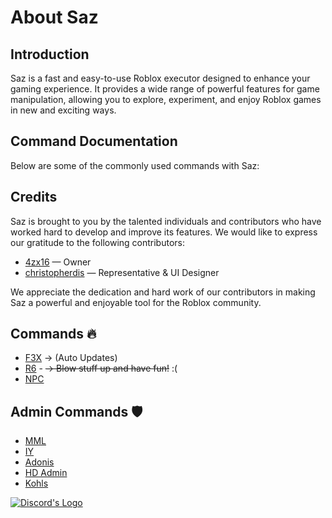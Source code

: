 <!DOCTYPE html>
<html lang="en">
<head>
    <meta charset="UTF-8">
    <meta name="viewport" content="width=device-width, initial-scale=1.0">
</head>
<body>
    <div class="container">
        <h1>About Saz</h1>
        <div class="section">
            <h2>Introduction</h2>
            <p>Saz is a fast and easy-to-use Roblox executor designed to enhance your gaming experience. It provides a wide range of powerful features for game manipulation, allowing you to explore, experiment, and enjoy Roblox games in new and exciting ways.</p>
        </div>
        <div class="section">
            <h2>Command Documentation</h2>
            <p>Below are some of the commonly used commands with Saz:</p>
        </div>
        <div class="section">
            <h2>Credits</h2>
            <p>Saz is brought to you by the talented individuals and contributors who have worked hard to develop and improve its features. We would like to express our gratitude to the following contributors:</p>
            <ul>
                <li><a href="https://www.roblox.com/users/1396665251/profile" target="_blank">4zx16</a> — Owner</li>
                <li><a href="https://www.roblox.com/users/62857002/profile" target="_blank">christopherdis</a> — Representative & UI Designer</li>
                <!-- Add more contributors as needed -->
            </ul>
            <p>We appreciate the dedication and hard work of our contributors in making Saz a powerful and enjoyable tool for the Roblox community.</p>
        </div>
        <div class="section">
            <h2>Commands 🔥</h2>
            <ul>
                <li><a href="https://github.com/F3XTeam/RBX-Building-Tools" target="_blank">F3X</a> <span>→ (Auto Updates)</span></li>
                <li><a href="https://roblox.fandom.com/wiki/R6" target="_blank">R6</a> - <del>→ Blow stuff up and have fun!</del> <span>:(</span></li>
                <li><a href="https://create.roblox.com/docs/characters" target="_blank">NPC</a></li>
            </ul>
        </div>
        <div class="section">
            <h2>Admin Commands 🛡️</h2>
            <ul>
                <li><a href="https://www.youtube.com/watch?v=uP-Q_4QyTaU&pp=ygUTbW1sICByb2Jsb3ggZXhwbG9pdA%3D%3D" target="_blank">MML</a></li>
                <li><a href="https://github.com/EdgeIY/infiniteyield" target="_blank">IY</a></li>
                <li><a href="https://github.com/Epix-Incorporated/Adonis/wiki" target="_blank">Adonis</a></li>
                <li><a href="https://github.com/1ForeverHD/HDAdminV2" target="_blank">HD Admin</a></li>
                <li><a href="https://kohls-admin-house.fandom.com/wiki/Admin_Commands" target="_blank">Kohls</a></li>
            </ul>
        </div>
        <div class="button-container">
            <a class="button" href="https://linkr.it/saz" target="_blank">
                <img src="https://files.catbox.moe/qp6vlr.jpg" alt="Discord's Logo" style="vertical-align: middle;">
            </a>
        </div>
    </div>
</body>
</html>
